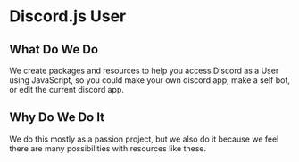 # Discord.js User

## What Do We Do

We create packages and resources to help you access Discord as a User using JavaScript, so you could make your own discord app, make a self bot, or edit the current discord app.

## Why Do We Do It

We do this mostly as a passion project, but we also do it because we feel there are many possibilities with resources like these.
